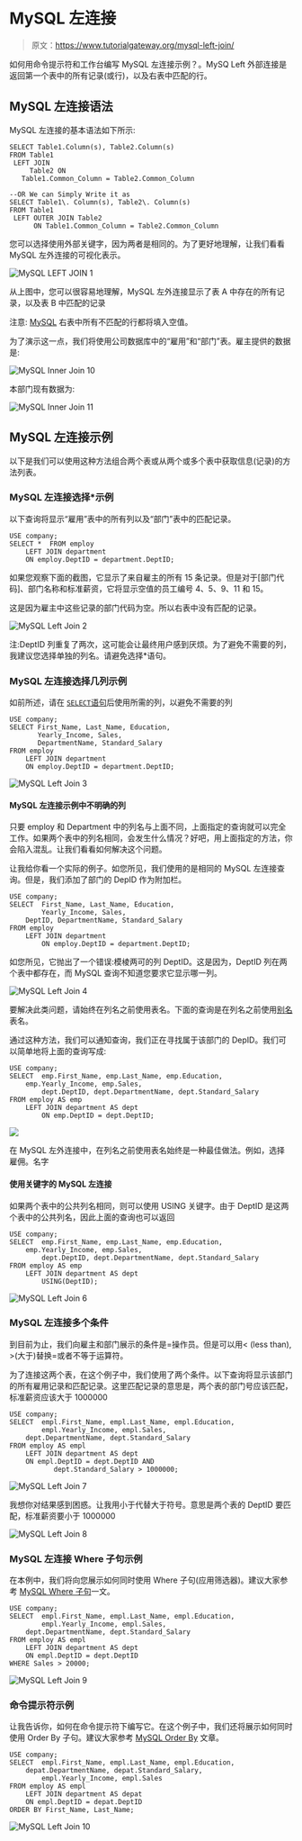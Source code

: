 # MySQL 左连接

> 原文：<https://www.tutorialgateway.org/mysql-left-join/>

如何用命令提示符和工作台编写 MySQL 左连接示例？。MySQ Left 外部连接是返回第一个表中的所有记录(或行)，以及右表中匹配的行。

## MySQL 左连接语法

MySQL 左连接的基本语法如下所示:

```
SELECT Table1.Column(s), Table2.Column(s)
FROM Table1
 LEFT JOIN
     Table2 ON
   Table1.Common_Column = Table2.Common_Column

--OR We can Simply Write it as
SELECT Table1\. Column(s), Table2\. Column(s)
FROM Table1
 LEFT OUTER JOIN Table2 
      ON Table1.Common_Column = Table2.Common_Column
```

您可以选择使用外部关键字，因为两者是相同的。为了更好地理解，让我们看看 MySQL 左外连接的可视化表示。

![MySQL LEFT JOIN 1](img/d1864d93cb24d1d470b5613ba5fccc06.png)

从上图中，您可以很容易地理解，MySQL 左外连接显示了表 A 中存在的所有记录，以及表 B 中匹配的记录

注意: [MySQL](https://www.tutorialgateway.org/mysql-tutorial/) 右表中所有不匹配的行都将填入空值。

为了演示这一点，我们将使用公司数据库中的“雇用”和“部门”表。雇主提供的数据是:

![MySQL Inner Join 10](img/5ba27a991d464466543acca0423744d9.png)

本部门现有数据为:

![MySQL Inner Join 11](img/7bd8e584e71b48a9910f4ba758920d7b.png)

## MySQL 左连接示例

以下是我们可以使用这种方法组合两个表或从两个或多个表中获取信息(记录)的方法列表。

### MySQL 左连接选择*示例

以下查询将显示“雇用”表中的所有列以及“部门”表中的匹配记录。

```
USE company;
SELECT *  FROM employ
    LEFT JOIN department
	ON employ.DeptID = department.DeptID;

```

如果您观察下面的截图，它显示了来自雇主的所有 15 条记录。但是对于[部门代码]、部门名称和标准薪资，它将显示空值的员工编号 4、5、9、11 和 15。

这是因为雇主中这些记录的部门代码为空。所以右表中没有匹配的记录。

![MySQL Left Join 2](img/ad2fa5f63304868636a58a55ed1269c4.png)

注:DeptID 列重复了两次，这可能会让最终用户感到厌烦。为了避免不需要的列，我建议您选择单独的列名。请避免选择*语句。

### MySQL 左连接选择几列示例

如前所述，请在 [`SELECT`语句](https://www.tutorialgateway.org/mysql-select-statement/)后使用所需的列，以避免不需要的列

```
USE company;
SELECT First_Name, Last_Name, Education, 
       Yearly_Income, Sales,
       DepartmentName, Standard_Salary
FROM employ
    LEFT JOIN department
	ON employ.DeptID = department.DeptID;
```

![MySQL Left Join 3](img/ed27865b1a65d121ed902dfdb3a2baa5.png)

#### MySQL 左连接示例中不明确的列

只要 employ 和 Department 中的列名与上面不同，上面指定的查询就可以完全工作。如果两个表中的列名相同，会发生什么情况？好吧，用上面指定的方法，你会陷入混乱。让我们看看如何解决这个问题。

让我给你看一个实际的例子。如您所见，我们使用的是相同的 MySQL 左连接查询。但是，我们添加了部门的 DepID 作为附加栏。

```
USE company;
SELECT  First_Name, Last_Name, Education, 
        Yearly_Income, Sales,
	DeptID, DepartmentName, Standard_Salary
FROM employ
	LEFT JOIN department
		ON employ.DeptID = department.DeptID;
```

如您所见，它抛出了一个错误:模棱两可的列 DeptID。这是因为，DeptID 列在两个表中都存在，而 MySQL 查询不知道您要求它显示哪一列。

![MySQL Left Join 4](img/c8d0628e735bbf0c1cb62ccbb9980b3b.png)

要解决此类问题，请始终在列名之前使用表名。下面的查询是在列名之前使用[别名](https://www.tutorialgateway.org/mysql-alias/)表名。

通过这种方法，我们可以通知查询，我们正在寻找属于该部门的 DepID。我们可以简单地将上面的查询写成:

```
USE company;
SELECT  emp.First_Name,	emp.Last_Name, emp.Education,
	emp.Yearly_Income, emp.Sales,
        dept.DeptID, dept.DepartmentName, dept.Standard_Salary
FROM employ AS emp
	LEFT JOIN department AS dept
		ON emp.DeptID = dept.DeptID;
```

![](img/1d80cf5c3af2abaa2dee5654c378bc3a.png)

在 MySQL 左外连接中，在列名之前使用表名始终是一种最佳做法。例如，选择雇佣。名字

#### 使用关键字的 MySQL 左连接

如果两个表中的公共列名相同，则可以使用 USING 关键字。由于 DeptID 是这两个表中的公共列名，因此上面的查询也可以返回

```
USE company;
SELECT  emp.First_Name,	emp.Last_Name, emp.Education,
	emp.Yearly_Income, emp.Sales,
        dept.DeptID, dept.DepartmentName, dept.Standard_Salary
FROM employ AS emp
	LEFT JOIN department AS dept
		USING(DeptID);
```

![MySQL Left Join 6](img/06b03c9db6aeec24ce370c7a4199319b.png)

### MySQL 左连接多个条件

到目前为止，我们向雇主和部门展示的条件是=操作员。但是可以用< (less than), >(大于)替换=或者不等于运算符。

为了连接这两个表，在这个例子中，我们使用了两个条件。以下查询将显示该部门的所有雇用记录和匹配记录。这里匹配记录的意思是，两个表的部门号应该匹配，标准薪资应该大于 1000000

```
USE company;
SELECT  empl.First_Name, empl.Last_Name, empl.Education, 
        empl.Yearly_Income, empl.Sales,
	dept.DepartmentName, dept.Standard_Salary
FROM employ AS empl
    LEFT JOIN department AS dept
	ON empl.DeptID = dept.DeptID AND
           dept.Standard_Salary > 1000000;
```

![MySQL Left Join 7](img/04f124cab778f9e851bb798013b3079e.png)

我想你对结果感到困惑。让我用小于代替大于符号。意思是两个表的 DeptID 要匹配，标准薪资要小于 1000000

![MySQL Left Join 8](img/b89fd4b65e1c7c49c52248ec9acc7a24.png)

### MySQL 左连接 Where 子句示例

在本例中，我们将向您展示如何同时使用 Where 子句(应用筛选器)。建议大家参考 [MySQL Where 子句](https://www.tutorialgateway.org/mysql-where-clause/)一文。

```
USE company;
SELECT  empl.First_Name, empl.Last_Name, empl.Education, 
        empl.Yearly_Income, empl.Sales,
	dept.DepartmentName, dept.Standard_Salary
FROM employ AS empl
    LEFT JOIN department AS dept
	ON empl.DeptID = dept.DeptID
WHERE Sales > 20000;
```

![MySQL Left Join 9](img/dd2c5836d93f120cc73498e17a7ee82b.png)

### 命令提示符示例

让我告诉你，如何在命令提示符下编写它。在这个例子中，我们还将展示如何同时使用 Order By 子句。建议大家参考 [MySQL Order By](https://www.tutorialgateway.org/mysql-order-by/) 文章。

```
USE company;
SELECT  empl.First_Name, empl.Last_Name, empl.Education, 
	depat.DepartmentName, depat.Standard_Salary,
        empl.Yearly_Income, empl.Sales
FROM employ AS empl
    LEFT JOIN department AS depat
 	ON empl.DeptID = depat.DeptID
ORDER BY First_Name, Last_Name;
```

![MySQL Left Join 10](img/447f13ac24aebfc431f799d7322a0c64.png)